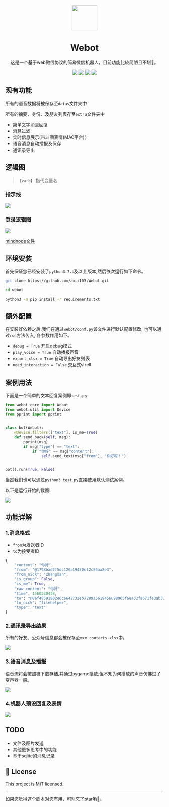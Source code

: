 <p align="center">
<img src="media/webot.png" width=80 height=80 />
    <h1 align="center" >Webot</h1>
    <p align="center">这是一个基于web微信协议的简易微信机器人，目前功能比较简陋且不堪🙈。</p>
        <p align="center">
    <a href="https://www.codacy.com/manual/aoii103/Webot?utm_source=github.com&amp;utm_medium=referral&amp;utm_content=aoii103/Webot&amp;utm_campaign=Badge_Grade"><img src="https://api.codacy.com/project/badge/Grade/cb6b7e771f5b4cf8a2f7d65aa42a32bf"/></a>
    <a target="_blank" href="https://www.python.org/downloads/" title="Python version"><img src="https://img.shields.io/badge/python-%3E=_3.7.4-green.svg"></a>
    <a target="_blank" href="LICENSE" title="License: MIT"><img src="https://img.shields.io/badge/License-MIT-blue.svg"></a>
    <a target="_blank" href="Wechat" title="Wechat"><img src="https://img.shields.io/badge/power_by-Wechat-Green.svg"></a></p>
</p>


## 现有功能

所有的语音数据将被保存至```datas```文件夹中

所有的摘要、身份、及朋友列表存至```extra```文件夹中

-  简单文字消息回复
-  消息过滤
-  实时信息展示(带斗图表情(MAC平台))
-  语音消息自动播报及保存
-  通讯录导出

## 逻辑图

> `【varb】` 指代变量名
> 

### 指示线

![](./media/logic.png)

### 登录逻辑图


![](./media/webot_login.png)

[mindnode文件](./media/webot_login.mindnode)

## 环境安装

首先保证您已经安装了```python3.7.4```及以上版本,然后依次运行如下命令。

```sh
git clone https://github.com/aoii103/Webot.git

cd webot

python3 -m pip install -r requirements.txt
```

## 额外配置 

在安装好依赖之后,我们在通过```webot/conf.py```该文件进行默认配置修改, 也可以通过```run```方法传入, 各参数作用如下。

-  ```debug = True```  开启debug模式
-  ```play_voice = True```  自动播报声音
-  ```export_xlsx = True```  自动导出好友列表
-  ```need_interaction = False```  交互式shell

## 案例用法
下面是一个简单的文本回复案例即```test.py```

```python
from webot.core import Webot
from webot.util import Device
from pprint import pprint


class bot(Webot):
    @Device.filters(["text"], is_me=True)
    def send_back(self, msg):
        pprint(msg)
        if msg["type"] == "text":
            if "你好" == msg["content"]:
                self.send_text(msg["from"], "你好呀！")


bot().run(True, False)
```

当然我们也可以通过```python3 test.py```直接使用默认测试案例。

以下是运行开始的截图!

![](./media/demo.png)

## 功能详解

### 1.消息格式

-  `from`为发送者ID
-  `to`为接受者ID

```python
{
	"content": "你好",
	"from": "@1798bad2f5dc126a19450ef2c86aa8e3",
 	"from_nick": "zhangsan",
	"is_group": False,
	"is_me": True,
	"raw_content": "你好",
	"time": 1560230438,
	"to": "@8ef49591902e6c6642732eb7289a5619456u98965f6ea32fa671fe3ab33a002f",
	"to_nick": "filehelper",
	"type": "text"
}

```
### 2.通讯录导出结果

所有的好友、公众号信息都会被保存至```xxx_contacts.xlsx```中。

![](./media/xlsx.png)


### 3.语音消息及播报

语音流将会按照被下载存储,并通过pygame播放,但不知为何播放的声音仿佛过了变声器一般。

![](./media/voice.png)

### 4.机器人预设回复及表情

![](./media/robot.png)

## TODO

-  文件及图片发送
-  其他更多思考中的功能
-  基于sqlite的消息记录

## 📝 License

This project is [MIT](https://github.com/kefranabg/readme-md-generator/blob/master/LICENSE) licensed.

***

如果您觉得这个脚本对您有用，可别忘了star哟🐶。